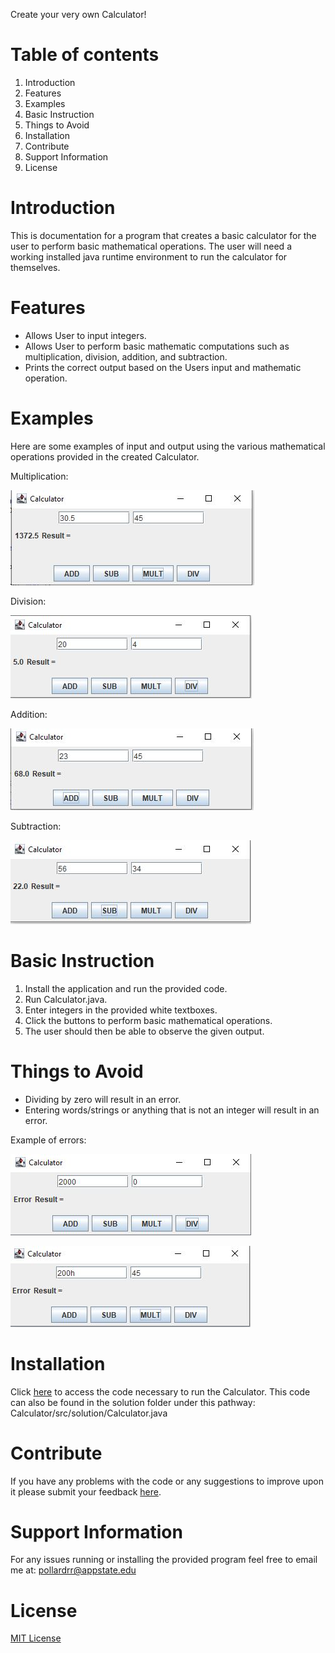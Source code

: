 Create your very own Calculator!

# Table of contents

1. Introduction
2. Features
3. Examples
4. Basic Instruction
5. Things to Avoid
6. Installation
7. Contribute
8. Support Information
9. License

# Introduction

This is documentation for a program that creates a basic calculator for the user to perform basic mathematical operations. The user will need a working installed java runtime environment to run the calculator for themselves. 

# Features

* Allows User to input integers.
* Allows User to perform basic mathematic computations such as multiplication, division, addition, and subtraction.
* Prints the correct output based on the Users input and mathematic operation. 

# Examples

Here are some examples of input and output using the various mathematical operations provided in the created Calculator.

Multiplication:

![alt text](Calculator.JPG)

Division:

![alt text](division.JPG)

Addition:

![alt text](Addition.JPG)

Subtraction:

![alt text](Subtraction.JPG)

# Basic Instruction

1. Install the application and run the provided code.
2. Run Calculator.java.
3. Enter integers in the provided white textboxes.
4. Click the buttons to perform basic mathematical operations. 
5. The user should then be able to observe the given output.

# Things to Avoid 

* Dividing by zero will result in an error.
* Entering words/strings or anything that is not an integer will result in an error. 

Example of errors:

![alt text](divv.png)

![alt text](string.JPG)



# Installation

Click [here](https://github.com/ReecePollard55/Calculator/blob/gh-pages/src/solution/Calculator.java) to access the code necessary to run the Calculator.
This code can also be found in the solution folder under this pathway: Calculator/src/solution/Calculator.java

# Contribute

If you have any problems with the code or any suggestions to improve upon it please submit your feedback [here](https://github.com/ReecePollard55/Calculator/issues).

# Support Information

For any issues running or installing the provided program feel free to email me at: pollardrr@appstate.edu

# License 
[MIT License](https://github.com/ReecePollard55/Calculator/blob/gh-pages/MIT%20License)





